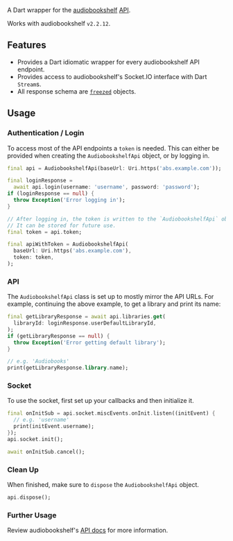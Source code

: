 A Dart wrapper for the [audiobookshelf](https://www.audiobookshelf.org) [API](https://api.audiobookshelf.org).

Works with audiobookshelf `v2.2.12`.

## Features

- Provides a Dart idiomatic wrapper for every audiobookshelf API endpoint.
- Provides access to audiobookshelf's Socket.IO interface with Dart `Stream`s.
- All response schema are [`freezed`](https://pub.dev/packages/freezed) objects.

## Usage

### Authentication / Login

To access most of the API endpoints a `token` is needed.
This can either be provided when creating the `AudiobookshelfApi` object, or by logging in.

```dart
final api = AudiobookshelfApi(baseUrl: Uri.https('abs.example.com'));

final loginResponse =
  await api.login(username: 'username', password: 'password');
if (loginResponse == null) {
  throw Exception('Error logging in');
}

// After logging in, the token is written to the `AudiobookshelfApi` object.
// It can be stored for future use.
final token = api.token;

final apiWithToken = AudiobookshelfApi(
  baseUrl: Uri.https('abs.example.com'),
  token: token,
);
```

### API

The `AudiobookshelfApi` class is set up to mostly mirror the API URLs.
For example, continuing the above example, to get a library and print its name:

```dart
final getLibraryResponse = await api.libraries.get(
  libraryId: loginResponse.userDefaultLibraryId,
);
if (getLibraryResponse == null) {
  throw Exception('Error getting default library');
}

// e.g. 'Audiobooks'
print(getLibraryResponse.library.name);
```

### Socket

To use the socket, first set up your callbacks and then initialize it.

```dart
final onInitSub = api.socket.miscEvents.onInit.listen((initEvent) {
  // e.g. 'username'
  print(initEvent.username);
});
api.socket.init();

await onInitSub.cancel();
```

### Clean Up

When finished, make sure to `dispose` the `AudiobookshelfApi` object.

```dart
api.dispose();
```

### Further Usage

Review audiobookshelf's [API docs](https://api.audiobookshelf.org) for more information.
